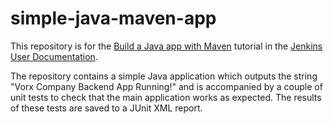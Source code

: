 # simple-java-maven-app

This repository is for the
[Build a Java app with Maven](https://jenkins.io/doc/tutorials/build-a-java-app-with-maven/)
tutorial in the [Jenkins User Documentation](https://jenkins.io/doc/).

The repository contains a simple Java application which outputs the string
"Vorx Company Backend App Running!" and is accompanied by a couple of unit tests to check that the
main application works as expected. The results of these tests are saved to a
JUnit XML report.

